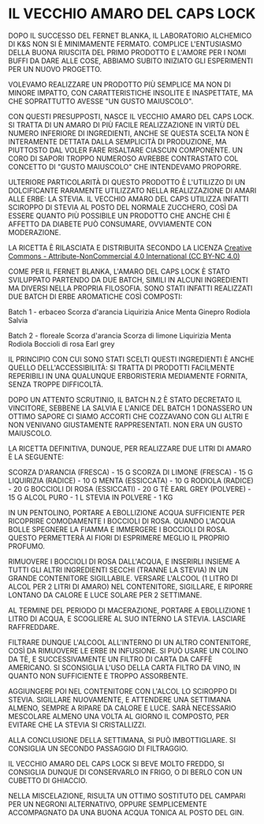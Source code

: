 # IL VECCHIO AMARO DEL CAPS LOCK

DOPO IL SUCCESSO DEL FERNET BLANKA, IL LABORATORIO ALCHEMICO DI K&S NON SI È MINIMAMENTE FERMATO. 
COMPLICE L'ENTUSIASMO DELLA BUONA RIUSCITA DEL PRIMO PRODOTTO E L'AMORE PER I NOMI BUFFI DA DARE ALLE COSE, ABBIAMO SUBITO INIZIATO GLI ESPERIMENTI PER UN NUOVO PROGETTO.

VOLEVAMO REALIZZARE UN PRODOTTO PIÙ SEMPLICE MA NON DI MINORE IMPATTO, CON CARATTERISTICHE INSOLITE E INASPETTATE, MA CHE SOPRATTUTTO AVESSE "UN GUSTO MAIUSCOLO".

CON QUESTI PRESUPPOSTI, NASCE IL VECCHIO AMARO DEL CAPS LOCK.
SI TRATTA DI UN AMARO DI PIÙ FACILE REALIZZAZIONE IN VIRTÙ DEL NUMERO INFERIORE DI INGREDIENTI, ANCHE SE QUESTA SCELTA NON È INTERAMENTE DETTATA DALLA SEMPLICITÀ DI PRODUZIONE, MA PIUTTOSTO DAL VOLER FARE RISALTARE CIASCUN COMPONENTE.
UN CORO DI SAPORI TROPPO NUMEROSO AVREBBE CONTRASTATO COL CONCETTO DI "GUSTO MAIUSCOLO" CHE INTENDEVAMO PROPORRE.

ULTERIORE PARTICOLARITÀ DI QUESTO PRODOTTO È L'UTILIZZO DI UN DOLCIFICANTE RARAMENTE UTILIZZATO NELLA REALIZZAZIONE DI AMARI ALLE ERBE: LA STEVIA.
IL VECCHIO AMARO DEL CAPS UTILIZZA INFATTI SCIROPPO DI STEVIA AL POSTO DEL NORMALE ZUCCHERO, COSÌ DA ESSERE QUANTO PIÙ POSSIBILE UN PRODOTTO CHE ANCHE CHI È AFFETTO DA DIABETE PUÒ CONSUMARE, OVVIAMENTE CON MODERAZIONE.

LA RICETTA È RILASCIATA E DISTRIBUITA SECONDO LA LICENZA [Creative
Commons - Attribute-NonCommercial 4.0 International (CC BY-NC
4.0)](https://creativecommons.org/licenses/by-nc/4.0/)

COME PER IL FERNET BLANKA, L'AMARO DEL CAPS LOCK È STATO SVILUPPATO PARTENDO DA DUE BATCH, SIMILI IN ALCUNI INGREDIENTI MA DIVERSI NELLA PROPRIA FILOSOFIA.
SONO STATI INFATTI REALIZZATI DUE BATCH DI ERBE AROMATICHE COSÌ COMPOSTI:

Batch 1 - erbaceo
Scorza d'arancia
Liquirizia
Anice
Menta
Ginepro
Rodiola
Salvia

Batch 2 - floreale
Scorza d'arancia
Scorza di limone
Liquirizia
Menta
Rodiola
Boccioli di rosa
Earl grey

IL PRINCIPIO CON CUI SONO STATI SCELTI QUESTI INGREDIENTI È ANCHE QUELLO DELL'ACCESSIBILITÀ: SI TRATTA DI PRODOTTI FACILMENTE REPERIBILI IN UNA QUALUNQUE ERBORISTERIA MEDIAMENTE FORNITA, SENZA TROPPE DIFFICOLTÀ.

DOPO UN ATTENTO SCRUTINIO, IL BATCH N.2 È STATO DECRETATO IL VINCITORE, SEBBENE LA SALVIA E L'ANICE DEL BATCH 1 DONASSERO UN OTTIMO SAPORE CI SIAMO ACCORTI CHE COZZAVANO CON GLI ALTRI E NON VENIVANO GIUSTAMENTE RAPPRESENTATI. NON ERA UN GUSTO MAIUSCOLO.

LA RICETTA DEFINITIVA, DUNQUE, PER REALIZZARE DUE LITRI DI AMARO È LA SEGUENTE:

SCORZA D'ARANCIA (FRESCA) - 15 G
SCORZA DI LIMONE (FRESCA) - 15 G
LIQUIRIZIA (RADICE) - 10 G
MENTA (ESSICCATA) - 10 G
RODIOLA (RADICE) - 20 G
BOCCIOLI DI ROSA (ESSICCATI) - 20 G
TÈ EARL GREY (POLVERE) - 15 G
ALCOL PURO - 1 L
STEVIA IN POLVERE - 1 KG

IN UN PENTOLINO, PORTARE A EBOLLIZIONE ACQUA SUFFICIENTE PER RICOPRIRE COMODAMENTE I BOCCIOLI DI ROSA. QUANDO L'ACQUA BOLLE SPEGNERE LA FIAMMA E IMMERGERE I BOCCIOLI DI ROSA.
QUESTO PERMETTERÀ AI FIORI DI ESPRIMERE MEGLIO IL PROPRIO PROFUMO.

RIMUOVERE I BOCCIOLI DI ROSA DALL'ACQUA, E INSERIRLI INSIEME A TUTTI GLI ALTRI INGREDIENTI SECCHI (TRANNE LA STEVIA) IN UN GRANDE CONTENITORE SIGILLABILE.
VERSARE L'ALCOOL (1 LITRO DI ALCOL PER 2 LITRI DI AMARO) NEL CONTENITORE, SIGILLARE, E RIPORRE LONTANO DA CALORE E LUCE SOLARE PER 2 SETTIMANE.

AL TERMINE DEL PERIODO DI MACERAZIONE, PORTARE A EBOLLIZIONE 1 LITRO DI ACQUA, E SCOGLIERE AL SUO INTERNO LA STEVIA.
LASCIARE RAFFREDDARE.

FILTRARE DUNQUE L'ALCOOL ALL'INTERNO DI UN ALTRO CONTENITORE, COSÌ DA RIMUOVERE LE ERBE IN INFUSIONE. SI PUÒ USARE UN COLINO DA TÈ, E SUCCESSIVAMENTE UN FILTRO DI CARTA DA CAFFÈ AMERICANO. SI SCONSIGLIA L'USO DELLA CARTA FILTRO DA VINO, IN QUANTO NON SUFFICIENTE E TROPPO ASSORBENTE.

AGGIUNGERE POI NEL CONTENITORE CON L'ALCOL LO SCIROPPO DI STEVIA.
SIGILLARE NUOVAMENTE, E ATTENDERE UNA SETTIMANA ALMENO, SEMPRE A RIPARE DA CALORE E LUCE.
SARÀ NECESSARIO MESCOLARE ALMENO UNA VOLTA AL GIORNO IL COMPOSTO, PER EVITARE CHE LA STEVIA SI CRISTALLIZZI.

ALLA CONCLUSIONE DELLA SETTIMANA, SI PUÒ IMBOTTIGLIARE. SI CONSIGLIA UN SECONDO PASSAGGIO DI FILTRAGGIO.

IL VECCHIO AMARO DEL CAPS LOCK SI BEVE MOLTO FREDDO, SI CONSIGLIA DUNQUE DI CONSERVARLO IN FRIGO, O DI BERLO CON UN CUBETTO DI GHIACCIO.

NELLA MISCELAZIONE, RISULTA UN OTTIMO SOSTITUTO DEL CAMPARI PER UN NEGRONI ALTERNATIVO, OPPURE SEMPLICEMENTE ACCOMPAGNATO DA UNA BUONA ACQUA TONICA AL POSTO DEL GIN.
